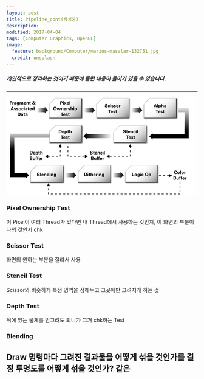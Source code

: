 ```yaml
---
layout: post
title: Pipeline_cont(작성중)
description:
modified: 2017-04-04
tags: [Computer Graphics, OpenGL]
image:
  feature: background/Computer/marius-masalar-132751.jpg
  credit: unsplash
---
```

##### 개인적으로 정리하는 것이기 때문에 틀린 내용이 들어가 있을 수 있습니다.
---

![Per_Fragment Operation](/images/CG/per_fragment.jpg)
### Pixel Ownership Test
이 Pixel이 여러 Thread가 있다면 내 Thread에서 사용하는 것인지, 이 화면의 부분이 나의 것인지 chk
<br />
### Scissor Test
화면의 원하는 부분을 잘라서 사용
<br />
### Stencil Test
Scissor와 비슷하게 특정 영역을 정해두고 그곳에만 그려지게 하는 것
<br />
### Depth Test
뒤에 있는 물체를 안그려도 되니가 그거 chk하는 Test
<br />
### Blending
Draw 명령마다 그려진 결과물을 어떻게 섞을 것인가를 결정
투명도를 어떻게 섞을 것인가? 같은
<br />
<br />
---
<br /><br /><br />
